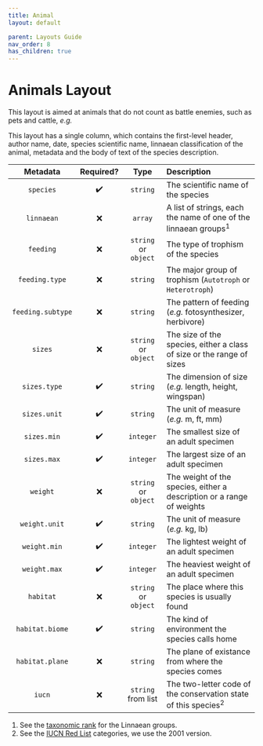 ```yaml
---
title: Animal
layout: default

parent: Layouts Guide
nav_order: 8
has_children: true
---
```


# Animals Layout

This layout is aimed at animals that do not count as battle enemies, such as pets and cattle, *e.g.*

This layout has a single column, which contains the first-level header, author name, date, species scientific name, linnaean classification of the animal, metadata and the body of text of the species description.

| Metadata          | Required?          | Type                 | Description                                                                |
|:-----------------:|:------------------:|:--------------------:|:---------------------------------------------------------------------------|
| `species`         | :heavy_check_mark: | `string`             | The scientific name of the species                                         |
| `linnaean`        | :x:                | `array`              | A list of strings, each the name of one of the linnaean groups<sup>1</sup> |
| `feeding`         | :x:                | `string` or `object` | The type of trophism of the species                                        |
| `feeding.type`    | :x:                | `string`             | The major group of trophism (`Autotroph` or `Heterotroph`)                 |
| `feeding.subtype` | :x:                | `string`             | The pattern of feeding (*e.g.* fotosynthesizer, herbivore)                 |
| `sizes`           | :x:                | `string` or `object` | The size of the species, either a class of size or the range of sizes      |
| `sizes.type`      | :heavy_check_mark: | `string`             | The dimension of size (*e.g.* length, height, wingspan)                    |
| `sizes.unit`      | :heavy_check_mark: | `string`             | The unit of measure (*e.g.* m, ft, mm)                                     |
| `sizes.min`       | :heavy_check_mark: | `integer`            | The smallest size of an adult specimen                                     |
| `sizes.max`       | :heavy_check_mark: | `integer`            | The largest size of an adult specimen                                      |
| `weight`          | :x:                | `string` or `object` | The weight of the species, either a description or a range of weights      |
| `weight.unit`     | :heavy_check_mark: | `string`             | The unit of measure (*e.g.* kg, lb)                                        |
| `weight.min`      | :heavy_check_mark: | `integer`            | The lightest weight of an adult specimen                                   |
| `weight.max`      | :heavy_check_mark: | `integer`            | The heaviest weight of an adult specimen                                   |
| `habitat`         | :x:                | `string` or `object` | The place where this species is usually found                              |
| `habitat.biome`   | :heavy_check_mark: | `string`             | The kind of environment the species calls home                             |
| `habitat.plane`   | :x:                | `string`             | The plane of existance from where the species comes                        |
| `iucn`            | :x:                | `string` from list   | The two-letter code of the conservation state of this species<sup>2</sup>  |

1. See the [taxonomic rank][wiki] for the Linnaean groups.
2. See the [IUCN Red List][iucn] categories, we use the 2001 version.

[Jekyll]: https://jekyllrb.com/
[front matter]: https://jekyllrb.com/docs/front-matter/
[ISO 8601]: https://www.iso.org/iso-8601-date-and-time-format.html
[SRD]: http://www.d20srd.org/index.htm
[wiki]: https://en.wikipedia.org/wiki/Taxonomic_rank
[iucn]: https://en.wikipedia.org/wiki/IUCN_Red_List#Categories
